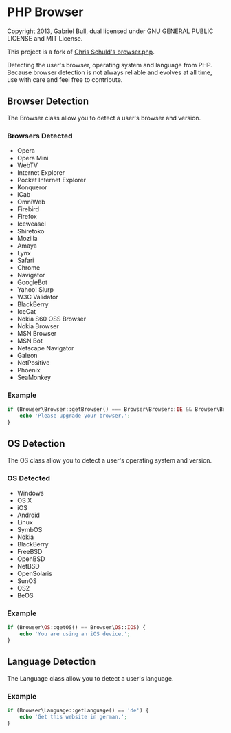 # PHP Browser

Copyright 2013, Gabriel Bull, dual licensed under GNU GENERAL PUBLIC LICENSE and MIT License.

This project is a fork of [Chris Schuld's browser.php](http://chrisschuld.com/projects/browser-php-detecting-a-users-browser-from-php/).

Detecting the user's browser, operating system and language from PHP. Because browser detection is not always reliable and evolves at all time, use with care and feel free to contribute.

## Browser Detection

The Browser class allow you to detect a user's browser and version.

### Browsers Detected

 * Opera
 * Opera Mini
 * WebTV
 * Internet Explorer
 * Pocket Internet Explorer
 * Konqueror
 * iCab
 * OmniWeb
 * Firebird
 * Firefox
 * Iceweasel
 * Shiretoko
 * Mozilla
 * Amaya
 * Lynx
 * Safari
 * Chrome
 * Navigator
 * GoogleBot
 * Yahoo! Slurp
 * W3C Validator
 * BlackBerry
 * IceCat
 * Nokia S60 OSS Browser
 * Nokia Browser
 * MSN Browser
 * MSN Bot
 * Netscape Navigator
 * Galeon
 * NetPositive
 * Phoenix
 * SeaMonkey

### Example

```php
if (Browser\Browser::getBrowser() === Browser\Browser::IE && Browser\Browser::getVersion() < 8) {
	echo 'Please upgrade your browser.';
}
```

## OS Detection

The OS class allow you to detect a user's operating system and version.

### OS Detected

 * Windows
 * OS X
 * iOS
 * Android
 * Linux
 * SymbOS
 * Nokia
 * BlackBerry
 * FreeBSD
 * OpenBSD
 * NetBSD
 * OpenSolaris
 * SunOS
 * OS2
 * BeOS

### Example

```php
if (Browser\OS::getOS() == Browser\OS::IOS) {
	echo 'You are using an iOS device.';
}
```

## Language Detection

The Language class allow you to detect a user's language.

### Example

```php
if (Browser\Language::getLanguage() == 'de') {
	echo 'Get this website in german.';
}
```

